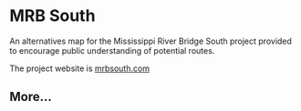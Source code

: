 # MRB South
 An alternatives map for the Mississippi River Bridge South project provided to encourage public understanding of potential routes. 
 
 The project website is [mrbsouth.com](https://www.mrbsouth.com/)

 ## More...
 